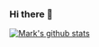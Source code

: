 ### Hi there 👋

[![Mark's github stats](https://github-readme-stats.vercel.app/api?username=markmelnic)](https://github.com/anuraghazra/github-readme-stats)


<!--
**markmelnic/markmelnic** is a ✨ _special_ ✨ repository because its `README.md` (this file) appears on your GitHub profile.

Here are some ideas to get you started:

- 🔭 I’m currently working on ...
- 🌱 I’m currently learning ...
- 👯 I’m looking to collaborate on ...
- 🤔 I’m looking for help with ...
- 💬 Ask me about ...
- 📫 How to reach me: ...
- 😄 Pronouns: ...
- ⚡ Fun fact: ...
-->
